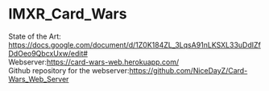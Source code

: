 # IMXR_Card_Wars

State of the Art: https://docs.google.com/document/d/1Z0K184ZL_3LqsA91nLKSXL33uDdIZfDdOeo9QbcxUxw/edit#  
Webserver:https://card-wars-web.herokuapp.com/  
Github repository for the webserver:https://github.com/NiceDayZ/Card-Wars_Web_Server  
